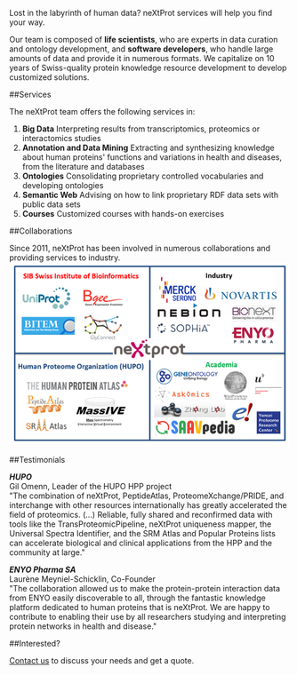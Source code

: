 Lost in the labyrinth of human data? neXtProt services will help you find your way.

Our team is composed of **life scientists**, who are experts in data curation and ontology development, and **software developers**, who handle large amounts of data and provide it in numerous formats. We capitalize on 10 years of Swiss-quality protein knowledge resource development to develop customized solutions.

##Services

The neXtProt team offers the following services in:

1.	**Big Data**
    Interpreting results from transcriptomics, proteomics or interactomics studies
2.	**Annotation and Data Mining**
    Extracting and synthesizing knowledge about human proteins' functions and variations in health and diseases, from the literature and databases
3.	**Ontologies**
    Consolidating proprietary controlled vocabularies and developing ontologies
4. **Semantic Web**
   Advising on how to link proprietary RDF data sets with public data sets
5. **Courses**
   Customized courses with hands-on exercises

##Collaborations
   
Since 2011, neXtProt has been involved in numerous collaborations and providing services to industry.
<img src="https://raw.githubusercontent.com/calipho-sib/nextprot-docs/master/pages/assets/collaborations.png"/>
   
##Testimonials
   
_**HUPO**_<br>
Gil Omenn, Leader of the HUPO HPP project<br>
&quot;The combination of neXtProt, PeptideAtlas, ProteomeXchange/PRIDE, and interchange with other resources internationally has greatly accelerated the field of proteomics. (...) Reliable, fully shared and reconfirmed data with tools like the TransProteomicPipeline, neXtProt uniqueness mapper, the Universal Spectra Identifier, and the SRM Atlas and Popular Proteins lists can accelerate biological and clinical applications from the HPP and the community at large.&quot;

_**ENYO Pharma SA**_<br>
Laurène Meyniel-Schicklin, Co-Founder<br>
&quot;The collaboration allowed us to make the protein-protein interaction data from ENYO easily discoverable to all, through the fantastic knowledge platform dedicated to human proteins that is neXtProt. We are happy to contribute to enabling their use by all researchers studying and interpreting protein networks in health and disease.&quot;

##Interested?

<a href="mailto:support@nextprot.org?Subject=[neXtProt%20Services]">Contact us</a> to discuss your needs and get a quote.
